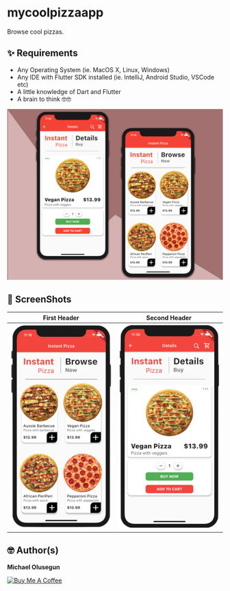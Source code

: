 # mycoolpizzaapp

Browse cool pizzas.

## ✨ Requirements
* Any Operating System (ie. MacOS X, Linux, Windows)
* Any IDE with Flutter SDK installed (ie. IntelliJ, Android Studio, VSCode etc)
* A little knowledge of Dart and Flutter
* A brain to think 🤓🤓


<img src="assets/mockup/mockup.png"/>


## 📸 ScreenShots

| First Header  | Second Header |
| --------------------------------------- | --------------------------------------- |
| <img src="assets/home.png" width="300"/>  | <img src="assets/details.png" width="300"/>  |
 

## 🤓 Author(s)
**Michael Olusegun**


<a href="https://www.patreon.com/mikkyboy357" target="_blank"><img src="https://cdn.buymeacoffee.com/buttons/v2/arial-yellow.png" alt="Buy Me A Coffee" style="height: 30px !important;width: 109px !important;" ></a>

